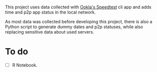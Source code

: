 This project uses data collected with [Ookla's Speedtest](https://www.speedtest.net/) cli app and adds time and p2p app status in the local network.

As most data was collected before developing this project, there is also a Python script to generate dummy dates and p2p statuses, while also replacing sensitive data about used servers.

# To do
- [ ] R Notebook.


